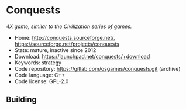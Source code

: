# Conquests

_4X game, similar to the Civilization series of games._

- Home: http://conquests.sourceforge.net/, https://sourceforge.net/projects/conquests
- State: mature, inactive since 2012
- Download: https://launchpad.net/conquests/+download
- Keywords: strategy
- Code repository: https://gitlab.com/osgames/conquests.git (archive)
- Code language: C++
- Code license: GPL-2.0

## Building
